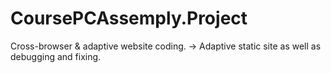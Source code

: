 # CoursePCAssemply.Project
Cross-browser & adaptive website coding. 
-> Adaptive static site as well as debugging and fixing.
